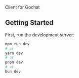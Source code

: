Client for Gochat

## Getting Started

First, run the development server:

```bash
npm run dev
# or
yarn dev
# or
pnpm dev
# or
bun dev
```
